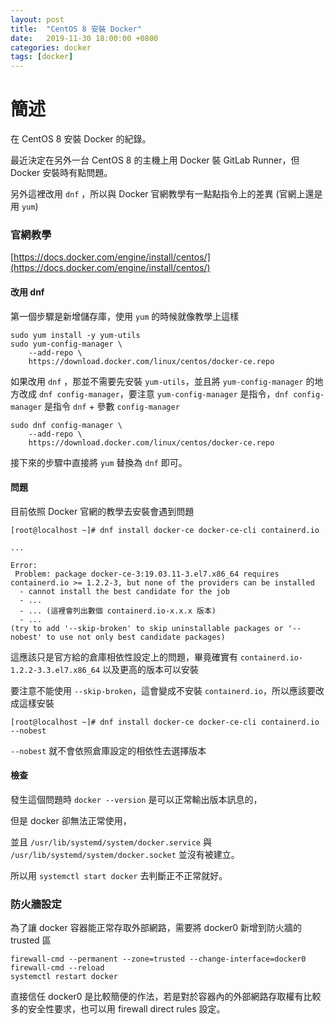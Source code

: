```yaml
---
layout: post
title:  "CentOS 8 安裝 Docker"
date:   2019-11-30 18:00:00 +0800
categories: docker
tags: [docker]
---
```


# 簡述

在 CentOS 8 安裝 Docker 的紀錄。

最近決定在另外一台 CentOS 8 的主機上用 Docker 裝 GitLab Runner，但 Docker 安裝時有點問題。

另外這裡改用 `dnf` ，所以與 Docker 官網教學有一點點指令上的差異 (官網上還是用 `yum`)

### 官網教學

[https://docs.docker.com/engine/install/centos/](https://docs.docker.com/engine/install/centos/)

#### 改用 dnf

第一個步驟是新增儲存庫，使用 `yum` 的時候就像教學上這樣

    sudo yum install -y yum-utils
    sudo yum-config-manager \
        --add-repo \
        https://download.docker.com/linux/centos/docker-ce.repo

如果改用 `dnf` ，那並不需要先安裝 `yum-utils`，並且將 `yum-config-manager` 的地方改成 `dnf config-manager`，要注意 `yum-config-manager` 是指令，`dnf config-manager` 是指令 `dnf` + 參數 `config-manager`

    sudo dnf config-manager \
        --add-repo \
        https://download.docker.com/linux/centos/docker-ce.repo

接下來的步驟中直接將 `yum` 替換為 `dnf` 即可。

#### 問題

目前依照 Docker 官網的教學去安裝會遇到問題

    [root@localhost ~]# dnf install docker-ce docker-ce-cli containerd.io

    ...

    Error:
     Problem: package docker-ce-3:19.03.11-3.el7.x86_64 requires containerd.io >= 1.2.2-3, but none of the providers can be installed
      - cannot install the best candidate for the job
      - ...
      - ... (這裡會列出數個 containerd.io-x.x.x 版本)
      - ...
    (try to add '--skip-broken' to skip uninstallable packages or '--nobest' to use not only best candidate packages)

這應該只是官方給的倉庫相依性設定上的問題，畢竟確實有 `containerd.io-1.2.2-3.3.el7.x86_64` 以及更高的版本可以安裝

要注意不能使用 `--skip-broken`，這會變成不安裝 `containerd.io`，所以應該要改成這樣安裝

    [root@localhost ~]# dnf install docker-ce docker-ce-cli containerd.io --nobest

`--nobest` 就不會依照倉庫設定的相依性去選擇版本

#### 檢查

發生這個問題時 `docker --version` 是可以正常輸出版本訊息的，

但是 docker 卻無法正常使用，

並且 `/usr/lib/systemd/system/docker.service` 與 `/usr/lib/systemd/system/docker.socket` 並沒有被建立。

所以用 `systemctl start docker` 去判斷正不正常就好。

### 防火牆設定

為了讓 docker 容器能正常存取外部網路，需要將 docker0 新增到防火牆的 trusted 區

    firewall-cmd --permanent --zone=trusted --change-interface=docker0
    firewall-cmd --reload
    systemctl restart docker

直接信任 docker0 是比較簡便的作法，若是對於容器內的外部網路存取權有比較多的安全性要求，也可以用 firewall direct rules 設定。
